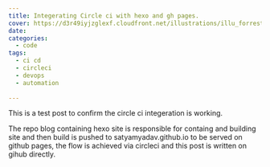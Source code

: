 ```yaml
---
title: Integerating Circle ci with hexo and gh pages. 
cover: https://d3r49iyjzglexf.cloudfront.net/illustrations/illu_forrester-report-f9e88b4949ef6ef8c66717fa01a8107f8083516db516d7d93150f578ab35d476.png
date: 
categories:
  - code
tags:
  - ci cd
  - circleci
  - devops
  - automation
  
---
```


This is a test post to confirm the circle ci integeration is working.
<!-- more  -->

The repo blog containing hexo site is responsible for containg and building 
site and then build is pushed to satyamyadav.github.io to be served on github pages, the flow is achieved via 
circleci and this post is written on gihub directly.
